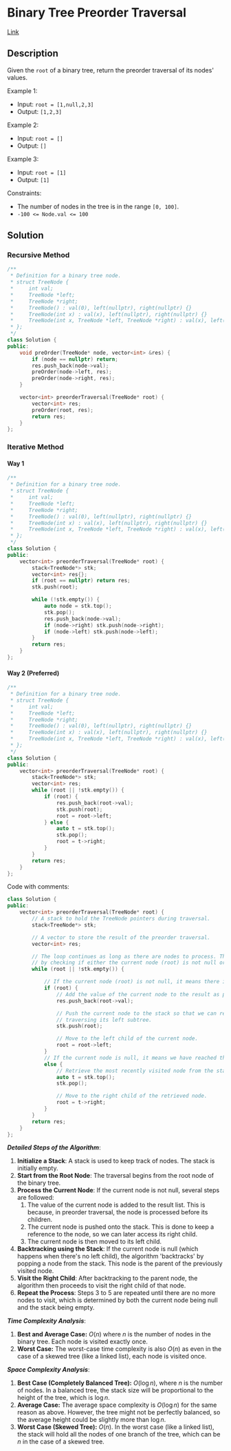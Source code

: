 # Binary Tree Preorder Traversal

[Link](https://leetcode.com/problems/binary-tree-preorder-traversal/description/)

## Description

Given the `root` of a binary tree, return the preorder traversal of its nodes' values.

Example 1:

- Input: `root = [1,null,2,3]`
- Output: `[1,2,3]`

Example 2:

- Input: `root = []`
- Output: `[]`

Example 3:

- Input: `root = [1]`
- Output: `[1]`

Constraints:

- The number of nodes in the tree is in the range `[0, 100]`.
- `-100 <= Node.val <= 100`

## Solution

### Recursive Method

```C++
/**
 * Definition for a binary tree node.
 * struct TreeNode {
 *     int val;
 *     TreeNode *left;
 *     TreeNode *right;
 *     TreeNode() : val(0), left(nullptr), right(nullptr) {}
 *     TreeNode(int x) : val(x), left(nullptr), right(nullptr) {}
 *     TreeNode(int x, TreeNode *left, TreeNode *right) : val(x), left(left), right(right) {}
 * };
 */
class Solution {
public:
    void preOrder(TreeNode* node, vector<int> &res) {
        if (node == nullptr) return;
        res.push_back(node->val);
        preOrder(node->left, res);
        preOrder(node->right, res);
    }

    vector<int> preorderTraversal(TreeNode* root) {
        vector<int> res;
        preOrder(root, res);
        return res;
    }
};
```

### Iterative Method

#### Way 1

```C++
/**
 * Definition for a binary tree node.
 * struct TreeNode {
 *     int val;
 *     TreeNode *left;
 *     TreeNode *right;
 *     TreeNode() : val(0), left(nullptr), right(nullptr) {}
 *     TreeNode(int x) : val(x), left(nullptr), right(nullptr) {}
 *     TreeNode(int x, TreeNode *left, TreeNode *right) : val(x), left(left), right(right) {}
 * };
 */
class Solution {
public:
    vector<int> preorderTraversal(TreeNode* root) {
        stack<TreeNode*> stk;
        vector<int> res{};
        if (root == nullptr) return res;
        stk.push(root);

        while (!stk.empty()) {
            auto node = stk.top();
            stk.pop();
            res.push_back(node->val);
            if (node->right) stk.push(node->right);
            if (node->left) stk.push(node->left);
        }
        return res;
    }
};
```

#### Way 2 (Preferred)

```C++
/**
 * Definition for a binary tree node.
 * struct TreeNode {
 *     int val;
 *     TreeNode *left;
 *     TreeNode *right;
 *     TreeNode() : val(0), left(nullptr), right(nullptr) {}
 *     TreeNode(int x) : val(x), left(nullptr), right(nullptr) {}
 *     TreeNode(int x, TreeNode *left, TreeNode *right) : val(x), left(left), right(right) {}
 * };
 */
class Solution {
public:
    vector<int> preorderTraversal(TreeNode* root) {
        stack<TreeNode*> stk;
        vector<int> res;
        while (root || !stk.empty()) {
            if (root) {
                res.push_back(root->val);
                stk.push(root);
                root = root->left;
            } else {
                auto t = stk.top();
                stk.pop();
                root = t->right;
            }
        }
        return res;
    }
};
```

Code with comments:

```C++
class Solution {
public:
    vector<int> preorderTraversal(TreeNode* root) {
        // A stack to hold the TreeNode pointers during traversal.
        stack<TreeNode*> stk;

        // A vector to store the result of the preorder traversal.
        vector<int> res;

        // The loop continues as long as there are nodes to process. This is determined
        // by checking if either the current node (root) is not null or the stack is not empty.
        while (root || !stk.empty()) {

            // If the current node (root) is not null, it means there is a node to process.
            if (root) {
                // Add the value of the current node to the result as per preorder traversal.
                res.push_back(root->val);

                // Push the current node to the stack so that we can return to it after
                // traversing its left subtree.
                stk.push(root);

                // Move to the left child of the current node.
                root = root->left;
            } 
            // If the current node is null, it means we have reached the end of a subtree.
            else {
                // Retrieve the most recently visited node from the stack.
                auto t = stk.top();
                stk.pop();

                // Move to the right child of the retrieved node.
                root = t->right;
            }
        }
        return res;
    }
};
```

***Detailed Steps of the Algorithm***:

1. **Initialize a Stack**: A stack is used to keep track of nodes. The stack is initially empty.
2. **Start from the Root Node**: The traversal begins from the root node of the binary tree.
3. **Process the Current Node**: If the current node is not null, several steps are followed:
      1. The value of the current node is added to the result list. This is because, in preorder traversal, the node is processed before its children.
      2. The current node is pushed onto the stack. This is done to keep a reference to the node, so we can later access its right child.
      3. The current node is then moved to its left child.
4. **Backtracking using the Stack**: If the current node is null (which happens when there's no left child), the algorithm 'backtracks' by popping a node from the stack. This node is the parent of the previously visited node.
5. **Visit the Right Child**: After backtracking to the parent node, the algorithm then proceeds to visit the right child of that node.
6. **Repeat the Process**: Steps 3 to 5 are repeated until there are no more nodes to visit, which is determined by both the current node being null and the stack being empty.

***Time Complexity Analysis***:

1. **Best and Average Case:** $O(n)$ where $n$ is the number of nodes in the binary tree. Each node is visited exactly once.
2. **Worst Case:** The worst-case time complexity is also $O(n)$ as even in the case of a skewed tree (like a linked list), each node is visited once.

***Space Complexity Analysis***:

1. **Best Case (Completely Balanced Tree):** $O(\log n)$, where $n$ is the number of nodes. In a balanced tree, the stack size will be proportional to the height of the tree, which is $\log n$.
2. **Average Case:** The average space complexity is $O(\log n)$ for the same reason as above. However, the tree might not be perfectly balanced, so the average height could be slightly more than $\log n$.
3. **Worst Case (Skewed Tree):** $O(n)$. In the worst case (like a linked list), the stack will hold all the nodes of one branch of the tree, which can be $n$ in the case of a skewed tree.

